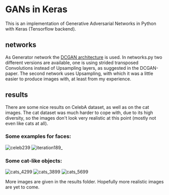GANs in Keras
===
This is an implementation of Generative Adversarial Networks in Python with Keras (Tensorflow backend).

## networks
As Generator network the [DCGAN architecture](https://arxiv.org/abs/1511.06434) is used. In networks.py two different versions are available, one is using strided transposed Convolutions instead of Upsampling layers, as suggested in the DCGAN-paper. The second network uses Upsampling, with which it was a little easier to produce images with, at least from my experience.

## results
There are some nice results on CelebA dataset, as well as on the cat images. The cat dataset was much harder to cope with, due to its high diversity, so the images don't look very realistic at this point (mostly not even like cats at all).
### Some examples for faces:
![celeb239](https://user-images.githubusercontent.com/26285498/27527602-d9642b3e-5a4c-11e7-8cce-28098a771ed2.png)
![iteration189_](https://user-images.githubusercontent.com/26285498/27527620-e9d17c60-5a4c-11e7-8965-dbdaba009adb.png)
### Some cat-like objects:
![cats_4299](https://user-images.githubusercontent.com/26285498/27527501-61d7ec2c-5a4c-11e7-925a-b369eaad865e.png)
![cats_3899](https://user-images.githubusercontent.com/26285498/27527509-6ae34a1e-5a4c-11e7-9508-3f0be5729ddd.png)
![cats_5699](https://user-images.githubusercontent.com/26285498/27527529-87dbff8a-5a4c-11e7-99b7-304cd054a927.png)

More images are given in the results folder. Hopefully more realistic images are yet to come.
